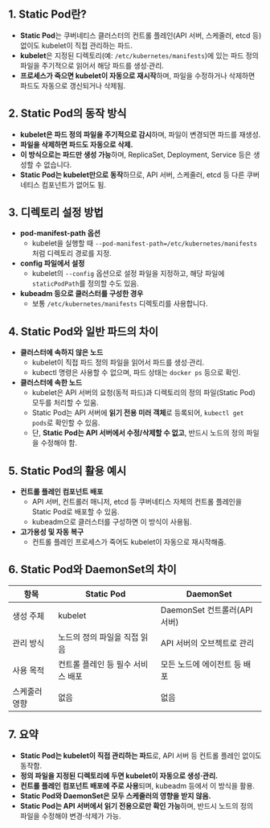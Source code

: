 ## 1. Static Pod란?

- **Static Pod**는 쿠버네티스 클러스터의 컨트롤 플레인(API 서버, 스케줄러, etcd 등) 없이도 kubelet이 직접 관리하는 파드.
- **kubelet**은 지정된 디렉토리(예: `/etc/kubernetes/manifests`)에 있는 파드 정의 파일을 주기적으로 읽어서 해당 파드를 생성·관리.
- **프로세스가 죽으면 kubelet이 자동으로 재시작**하며, 파일을 수정하거나 삭제하면 파드도 자동으로 갱신되거나 삭제됨.

## 2. Static Pod의 동작 방식

- **kubelet은 파드 정의 파일을 주기적으로 감시**하며, 파일이 변경되면 파드를 재생성.
- **파일을 삭제하면 파드도 자동으로 삭제.**
- **이 방식으로는 파드만 생성 가능**하며, ReplicaSet, Deployment, Service 등은 생성할 수 없습니다.
- **Static Pod는 kubelet만으로 동작**하므로, API 서버, 스케줄러, etcd 등 다른 쿠버네티스 컴포넌트가 없어도 됨.

## 3. 디렉토리 설정 방법

- **pod-manifest-path 옵션**  
  - kubelet을 실행할 때 `--pod-manifest-path=/etc/kubernetes/manifests`처럼 디렉토리 경로를 지정.
- **config 파일에서 설정**  
  - kubelet의 `--config` 옵션으로 설정 파일을 지정하고, 해당 파일에 `staticPodPath`를 정의할 수도 있음.
- **kubeadm 등으로 클러스터를 구성한 경우**  
  - 보통 `/etc/kubernetes/manifests` 디렉토리를 사용합니다.

## 4. Static Pod와 일반 파드의 차이

- **클러스터에 속하지 않은 노드**  
  - kubelet이 직접 파드 정의 파일을 읽어서 파드를 생성·관리.
  - kubectl 명령은 사용할 수 없으며, 파드 상태는 `docker ps` 등으로 확인.
- **클러스터에 속한 노드**  
  - kubelet은 API 서버의 요청(동적 파드)과 디렉토리의 정의 파일(Static Pod) 모두를 처리할 수 있움.
  - Static Pod는 API 서버에 **읽기 전용 미러 객체**로 등록되어, `kubectl get pods`로 확인할 수 있음.
  - 단, **Static Pod는 API 서버에서 수정/삭제할 수 없고**, 반드시 노드의 정의 파일을 수정해야 함.

## 5. Static Pod의 활용 예시

- **컨트롤 플레인 컴포넌트 배포**  
  - API 서버, 컨트롤러 매니저, etcd 등 쿠버네티스 자체의 컨트롤 플레인을 Static Pod로 배포할 수 있음.
  - kubeadm으로 클러스터를 구성하면 이 방식이 사용됨.
- **고가용성 및 자동 복구**  
  - 컨트롤 플레인 프로세스가 죽어도 kubelet이 자동으로 재시작해줌.

## 6. Static Pod와 DaemonSet의 차이

| 항목          | Static Pod                        | DaemonSet                      |
|---------------|-----------------------------------|--------------------------------|
| 생성 주체     | kubelet                           | DaemonSet 컨트롤러(API 서버)   |
| 관리 방식     | 노드의 정의 파일을 직접 읽음        | API 서버의 오브젝트로 관리      |
| 사용 목적     | 컨트롤 플레인 등 필수 서비스 배포   | 모든 노드에 에이전트 등 배포    |
| 스케줄러 영향 | 없음                              | 없음                           |

## 7. 요약

- **Static Pod는 kubelet이 직접 관리하는 파드**로, API 서버 등 컨트롤 플레인 없이도 동작함.
- **정의 파일을 지정된 디렉토리에 두면 kubelet이 자동으로 생성·관리.**
- **컨트롤 플레인 컴포넌트 배포에 주로 사용**되며, kubeadm 등에서 이 방식을 활용.
- **Static Pod와 DaemonSet은 모두 스케줄러의 영향을 받지 않음.**
- **Static Pod는 API 서버에서 읽기 전용으로만 확인 가능**하며, 반드시 노드의 정의 파일을 수정해야 변경·삭제가 가능.
